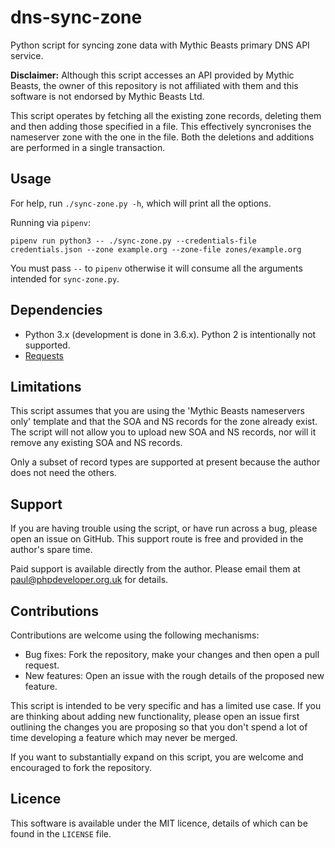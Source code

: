 # dns-sync-zone

Python script for syncing zone data with Mythic Beasts primary DNS API service.

**Disclaimer:** Although this script accesses an API provided by Mythic Beasts,
the owner of this repository is not affiliated with them and this software is
not endorsed by Mythic Beasts Ltd.

This script operates by fetching all the existing zone records, deleting them
and then adding those specified in a file. This effectively syncronises the
nameserver zone with the one in the file. Both the deletions and additions are
performed in a single transaction.

## Usage

For help, run `./sync-zone.py -h`, which will print all the options.

Running via `pipenv`:

```
pipenv run python3 -- ./sync-zone.py --credentials-file credentials.json --zone example.org --zone-file zones/example.org
```

You must pass `--` to `pipenv` otherwise it will consume all the arguments
intended for `sync-zone.py`.

## Dependencies

 * Python 3.x (development is done in 3.6.x). Python 2 is intentionally not supported.
 * [Requests](https://requests.readthedocs.io)

## Limitations

This script assumes that you are using the 'Mythic Beasts nameservers only'
template and that the SOA and NS records for the zone already exist. The script
will not allow you to upload new SOA and NS records, nor will it remove any
existing SOA and NS records.

Only a subset of record types are supported at present because the author does
not need the others.

## Support

If you are having trouble using the script, or have run across a bug, please open
an issue on GitHub. This support route is free and provided in the author's
spare time.

Paid support is available directly from the author. Please email them at
paul@phpdeveloper.org.uk for details.

## Contributions

Contributions are welcome using the following mechanisms:

 * Bug fixes: Fork the repository, make your changes and then open a pull request.
 * New features: Open an issue with the rough details of the proposed new feature.

This script is intended to be very specific and has a limited use case. If you
are thinking about adding new functionality, please open an issue first outlining
the changes you are proposing so that you don't spend a lot of time developing
a feature which may never be merged.

If you want to substantially expand on this script, you are welcome and
encouraged to fork the repository.

## Licence

This software is available under the MIT licence, details of which can be found
in the `LICENSE` file.
